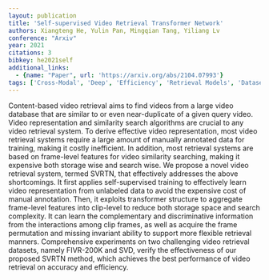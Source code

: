 ```yaml
---
layout: publication
title: 'Self-supervised Video Retrieval Transformer Network'
authors: Xiangteng He, Yulin Pan, Mingqian Tang, Yiliang Lv
conference: "Arxiv"
year: 2021
citations: 3
bibkey: he2021self
additional_links:
  - {name: "Paper", url: 'https://arxiv.org/abs/2104.07993'}
tags: ['Cross-Modal', 'Deep', 'Efficiency', 'Retrieval Models', 'Datasets', 'Vector Indexing', 'Supervised', 'Training Strategy']
---
```

Content-based video retrieval aims to find videos from a large video database
that are similar to or even near-duplicate of a given query video. Video
representation and similarity search algorithms are crucial to any video
retrieval system. To derive effective video representation, most video
retrieval systems require a large amount of manually annotated data for
training, making it costly inefficient. In addition, most retrieval systems are
based on frame-level features for video similarity searching, making it
expensive both storage wise and search wise. We propose a novel video retrieval
system, termed SVRTN, that effectively addresses the above shortcomings. It
first applies self-supervised training to effectively learn video
representation from unlabeled data to avoid the expensive cost of manual
annotation. Then, it exploits transformer structure to aggregate frame-level
features into clip-level to reduce both storage space and search complexity. It
can learn the complementary and discriminative information from the
interactions among clip frames, as well as acquire the frame permutation and
missing invariant ability to support more flexible retrieval manners.
Comprehensive experiments on two challenging video retrieval datasets, namely
FIVR-200K and SVD, verify the effectiveness of our proposed SVRTN method, which
achieves the best performance of video retrieval on accuracy and efficiency.
